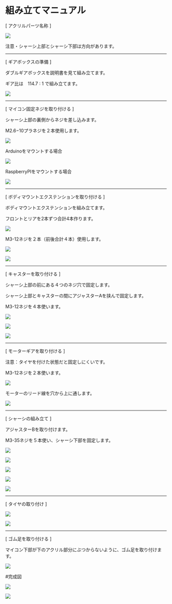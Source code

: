 # 組み立てマニュアル

[ アクリルパーツ名称 ]

![](/type2/img/type2_m01_.png)

注意・シャーシ上部とシャーシ下部は方向があります。

<hr>

[ ギアボックスの準備 ]

ダブルギアボックスを説明書を見て組み立てます。

ギア比は　114.7 : 1 で組み立てます。

![](/type2/img/type2_m02.jpg)

<hr>

[ マイコン固定ネジを取り付ける ]

シャーシ上部の裏側からネジを差し込みます。

M2.6−10プラネジを２本使用します。

![](/type2/img/type2_m03_.png)

Arduinoをマウントする場合

![](/type2/img/type2_mount_arduino.png)

RaspberryPIをマウントする場合

![](/type2/img/type2_mount_raspberrypi.png)

<hr>

[ ボディマウントエクステンションを取り付ける ]

ボディマウントエクステンションを組み立てます。

フロントとリアを2本ずつ合計4本作ります。

![](/type1/img/type1_m03_.png)

M3-12ネジを２本（前後合計４本）使用します。

![](/type2/img/type2_m04_.png)

![](/type2/img/type2_m05_.png)

<hr>

[ キャスターを取り付ける ]

シャーシ上部の前にある４つのネジ穴で固定します。

シャーシ上部とキャスターの間にアジャスターAを挟んで固定します。

M3-12ネジを４本使います。

![](/type2/img/type2_m06_.png)

![](/type2/img/type2_m07_.png)

![](/type2/img/type2_001.jpg)

<hr>

[ モーターギアを取り付ける ]

注意：タイヤを付けた状態だと固定しにくいです。

M3-12ネジを２本使います。

![](/type2/img/type2_m08_.png)

モーターのリード線を穴から上に通します。

![](/type2/img/type2_002.jpg)

<hr>

[ シャーシの組み立て ]

アジャスターBを取り付けます。

M3-35ネジを５本使い、シャーシ下部を固定します。

![](/type2/img/type2_m09_.png)

![](/type2/img/type2_m10_.png)

![](/type2/img/type2_m11_.png)

![](/type2/img/type2_003.jpg)

![](/type2/img/type2_004.jpg)

<hr>

[ タイヤの取り付け ]

![](/type2/img/type2_m12_.png)

![](/type2/img/type2_005.jpg)

<hr>

[ ゴム足を取り付ける ]

マイコン下部が下のアクリル部分にぶつからないように、ゴム足を取り付けます。

![](/type2/img/type2_006.jpg)

#完成図

![](/type2/img/type2_m13a_.png)

![](/type2/img/type2_m13b_.png)
